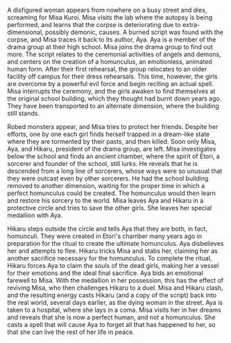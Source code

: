 A disfigured woman appears from nowhere on a busy street and dies, screaming for Misa Kuroi. Misa visits the lab where the autopsy is being performed, and learns that the corpse is deteriorating due to extra-dimensional, possibly demonic, causes. A burned script was found with the corpse, and Misa traces it back to its author, Aya. Aya is a member of the drama group at their high school. Misa joins the drama group to find out more. The script relates to the ceremonial activities of angels and demons, and centers on the creation of a homunculus, an emotionless, animated human form. After their first rehearsal, the group relocates to an older facility off campus for their dress rehearsals. This time, however, the girls are overcome by a powerful evil force and begin reciting an actual spell. Misa interrupts the ceremony, and the girls awaken to find themselves at the original school building, which they thought had burnt down years ago. They have been transported to an alternate dimension, where the building still stands.

Robed monsters appear, and Misa tries to protect her friends. Despite her efforts, one by one each girl finds herself trapped in a dream-like state where they are tormented by their pasts, and then killed. Soon only Misa, Aya, and Hikaru, president of the drama group, are left. Misa investigates below the school and finds an ancient chamber, where the spirit of Etori, a sorcerer and founder of the school, still lurks. He reveals that he is descended from a long line of sorcerers, whose ways were so unusual that they were outcast even by other sorcerers. He had the school building removed to another dimension, waiting for the proper time in which a perfect homunculus could be created. The homunculus would then learn and restore his sorcery to the world. Misa leaves Aya and Hikaru in a protective circle and tries to save the other girls. She leaves her special medallion with Aya.

Hikaru steps outside the circle and tells Aya that they are both, in fact, homunculi. They were created in Etori's chamber many years ago in preparation for the ritual to create the ultimate homunculus. Aya disbelieves her and attempts to flee. Hikaru tricks Misa and stabs her, claiming her as another sacrifice necessary for the homunculus. To complete the ritual, Hikaru forces Aya to claim the souls of the dead girls, making her a vessel for their emotions and the ideal final sacrifice. Aya bids an emotional farewell to Misa. With the medallion in her possession, this has the effect of reviving Misa, who then challenges Hikaru to a duel. Misa and Hikaru clash, and the resulting energy casts Hikaru (and a copy of the script) back into the real world, several days earlier, as the dying woman in the street. Aya is taken to a hospital, where she lays in a coma. Misa visits her in her dreams and reveals that she is now a perfect human, and not a homunculus. She casts a spell that will cause Aya to forget all that has happened to her, so that she can live the rest of her life in peace.
